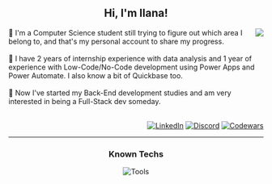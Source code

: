 <div align = "center">

## Hi, I'm Ilana!

</div>

<div align = "center">
<img align = "right" src = "https://64.media.tumblr.com/39b95e8844d55257fe8b3a3a4f7b3abd/fe567f55e35f2826-b2/s540x810/6698d7955fa422c9a472e8d367c1eafe32f31507.gifv">
</div>
<div align = "left">
🌿 I'm a Computer Science student still trying to figure out which area I belong to, and that's my personal account to share my progress.
<br><br>
📖 I have 2 years of internship experience with data analysis and 1 year of experience with Low-Code/No-Code development using Power Apps and Power Automate. I also know a bit of Quickbase too.
<br><br>
🪼 Now I've started my Back-End development studies and am very interested in being a Full-Stack dev someday.
</div>

<br>

<div align = "right">

[![LinkedIn](https://img.shields.io/badge/LinkedIn-0077B5?style=for-the-badge&logo=linkedin&logoColor=white)](https://www.linkedin.com/in/ilana-morgon/)
[![Discord](https://img.shields.io/badge/Discord-7289DA?style=for-the-badge&logo=discord&logoColor=white)](https://discord.gg/3yaZdxHv)
[![Codewars](https://img.shields.io/badge/Codewars-FC6b03?logo=codewars&logoColor=white&style=for-the-badge)](https://www.codewars.com/users/catppuccino)

</div>

<hr/>

<div align = "center">

### Known Techs

![Tools](https://skillicons.dev/icons?i=java,python,mysql,html,css,figma,git,github)

</div>

